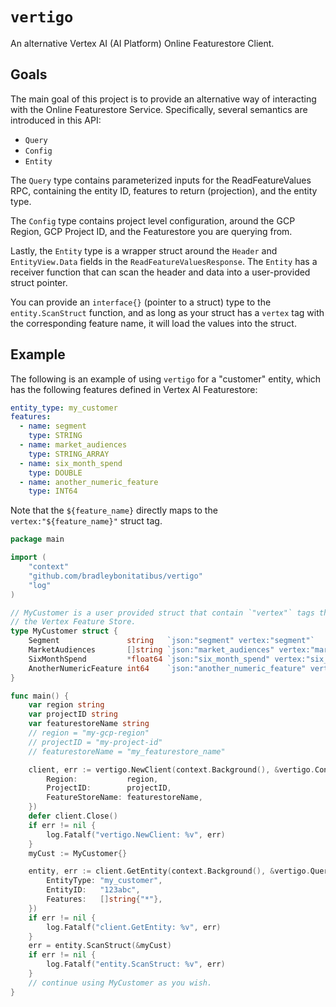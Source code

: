 # `vertigo`

An alternative Vertex AI (AI Platform) Online Featurestore Client.

## Goals

The main goal of this project is to provide an alternative way of interacting with the Online Featurestore
Service. Specifically, several semantics are introduced in this API:

- `Query`
- `Config`
- `Entity`

The `Query` type contains parameterized inputs for the ReadFeatureValues RPC, containing
the entity ID, features to return (projection), and the entity type.

The `Config` type contains project level configuration, around the GCP Region, GCP Project ID,
and the Featurestore you are querying from.

Lastly, the `Entity` type is a wrapper struct around the `Header` and `EntityView.Data`
fields in the `ReadFeatureValuesResponse`.
The `Entity` has a receiver function that can scan the header and data into a user-provided
struct pointer.

You can provide an `interface{}` (pointer to a struct) type to the `entity.ScanStruct` function,
and as long as your struct has a `vertex` tag with the corresponding feature name, it will
load the values into the struct.

## Example

The following is an example of using `vertigo` for a "customer" entity, which has the following features
defined in Vertex AI Featurestore:
```yaml
entity_type: my_customer
features:
  - name: segment
    type: STRING
  - name: market_audiences
    type: STRING_ARRAY
  - name: six_month_spend
    type: DOUBLE
  - name: another_numeric_feature
    type: INT64 
```

Note that the `${feature_name}` directly maps to the `vertex:"${feature_name}"` struct tag.

```go
package main

import (
	"context"
	"github.com/bradleybonitatibus/vertigo"
	"log"
)

// MyCustomer is a user provided struct that contain `"vertex"` tags that map to the entity feature ID in
// the Vertex Feature Store.
type MyCustomer struct {
	Segment               string   `json:"segment" vertex:"segment"`
	MarketAudiences       []string `json:"market_audiences" vertex:"market_audiences"`
	SixMonthSpend         *float64 `json:"six_month_spend" vertex:"six_month_spend"`
	AnotherNumericFeature int64    `json:"another_numeric_feature" vertex:"another_numeric_feature"`
}

func main() {
	var region string
	var projectID string
	var featurestoreName string
	// region = "my-gcp-region"
	// projectID = "my-project-id"
	// featurestoreName = "my_featurestore_name"

	client, err := vertigo.NewClient(context.Background(), &vertigo.Config{
		Region:           region,
		ProjectID:        projectID,
		FeatureStoreName: featurestoreName,
	})
	defer client.Close()
	if err != nil {
		log.Fatalf("vertigo.NewClient: %v", err)
	}
	myCust := MyCustomer{}

	entity, err := client.GetEntity(context.Background(), &vertigo.Query{
		EntityType: "my_customer",
		EntityID:   "123abc",
		Features:   []string{"*"},
	})
	if err != nil {
		log.Fatalf("client.GetEntity: %v", err)
	}
	err = entity.ScanStruct(&myCust)
	if err != nil {
		log.Fatalf("entity.ScanStruct: %v", err)
	}
	// continue using MyCustomer as you wish.
}
```
